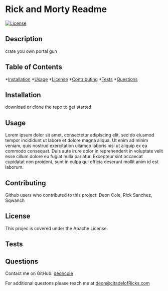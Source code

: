 
  # **Rick and Morty Readme**

  [![License](https://img.shields.io/badge/License-Apache_2.0-blue.svg)](https://opensource.org/licenses/Apache-2.0)

  ## Description
  crate you own portal gun

  ## Table of Contents
  *[Installation](#installation)
  *[Usage](#usage)
  *[License](#license)
  *[Contributing](#contributing)
  *[Tests](#tests)
  *[Questions](#questions) 
  
  ## Installation
  download or clone the repo to get started

  ## Usage
  Lorem ipsum dolor sit amet, consectetur adipiscing elit, sed do eiusmod tempor incididunt ut labore et dolore magna aliqua. Ut enim ad minim veniam, quis nostrud exercitation ullamco laboris nisi ut aliquip ex ea commodo consequat. Duis aute irure dolor in reprehenderit in voluptate velit esse cillum dolore eu fugiat nulla pariatur. Excepteur sint occaecat cupidatat non proident, sunt in culpa qui officia deserunt mollit anim id est laborum.

  ## Contributing
  Github users who contributed to this project: Deon Cole, Rick Sanchez, Sqwanch

  ## License
  This projec is covered under the Apache License.

  ## Tests
  

  ## Questions
  Contact me on GitHub: [deoncole](https://github.com/deoncole)

  For additional questons please reach me at deon@citadelofRicks.com

